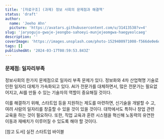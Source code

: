 ```yaml
---
title: '[자료구조] (과제) 정보 사회의 문제점과 해결책'
status: 'draft'
author:
  name: 'Jeeho Ahn'
  picture: 'https://avatars.githubusercontent.com/u/31413538?v=4'
slug: 'jaryogujo-gwaje-jeongbo-sahoeyi-munjejeomgwa-haegyeolcaeg'
description: ''
coverImage: 'https://images.unsplash.com/photo-1529400971008-f566de0e6dfc?q=80&w=2070&auto=format&fit=crop&ixlib=rb-4.0.3&ixid=M3wxMjA3fDB8MHxwaG90by1wYWdlfHx8fGVufDB8fHx8fA%3D%3D'
tags: []
publishedAt: '2024-03-17T08:59:53.843Z'
---
```


### 문제점: 일자리부족

정보사회의 한가지 문제점으로 일자리 부족 문제가 있다.  정보화와 4차 산업혁명 기술로 인한 일자리 대체가 가속화되고 있다. AI가  전문가를 대체하면서, 많은 전문가는 필요없어지고, AI를 만들 수 있는 기술자의 역할이 중요해질 것이다. 

이를 해결하기 위해, 스타트업 등을 지원하는 제도를 마련하면, 신기술을 개발할 수 고, 여려 사람의 일자리를 창출할 수 있을 것이 있을 것이다. 대학에서도 특허나 창업 관련 교육을 하는 것이 필요하다. 또한, 직업 교육과 훈련 시스템을 혁신해 노동력의 유연한 이동과 재배치가 이루어질 수 있도록 해야 할 것이다.  

\[참고 도서\] 실전 스타트업 바이블